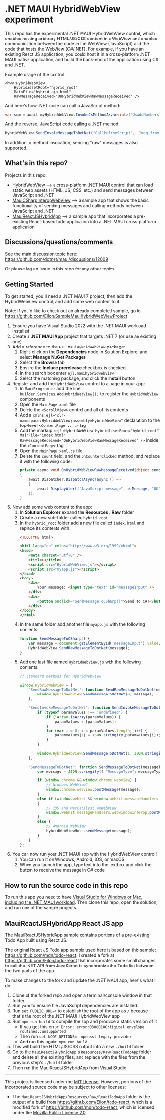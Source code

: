 # .NET MAUI HybridWebView experiment

This repo has the experimental .NET MAUI HybridWebView control, which enables hosting arbitrary HTML/JS/CSS content in a WebView and enables communication between the code _in_ the WebView (JavaScript) and the code that hosts the WebView (C#/.NET). For example, if you have an existing React JS application, you could host it in a cross-platform .NET MAUI native application, and build the back-end of the application using C# and .NET.

Example usage of the control:

```xaml
<hwv:HybridWebView
    HybridAssetRoot="hybrid_root"
    MainFile="hybrid_app.html"
    RawMessageReceived="OnHybridWebViewRawMessageReceived" />
```

And here's how .NET code can call a JavaScript method:

```c#
var sum = await myHybridWebView.InvokeJsMethodAsync<int>("JsAddNumbers", 123, 456);
```

And the reverse, JavaScript code calling a .NET method:

```js
HybridWebView.SendInvokeMessageToDotNet("CallMeFromScript", ["msg from js", 987]);
```

In addition to method invocation, sending "raw" messages is also supported.

## What's in this repo?

Projects in this repo:

* [HybridWebView](HybridWebView) --> a cross-platform .NET MAUI control that can load static web assets (HTML, JS, CSS, etc.) and send messages between JavaScript and .NET
* [MauiCSharpInteropWebView](MauiCSharpInteropWebView) --> a sample app that shows the basic functionality of sending messages and calling methods between JavaScript and .NET
* [MauiReactJSHybridApp](MauiReactJSHybridApp) --> a sample app that incorporates a pre-existing React-based todo application into a .NET MAUI cross-platform application

## Discussions/questions/comments

See the main discussion topic here: https://github.com/dotnet/maui/discussions/12009

Or please log an issue in this repo for any other topics.

## Getting Started

To get started, you'll need a .NET MAUI 7 project, then add the HybridWebView control, and add some web content to it.

Note: If you'd like to check out an already completed sample, go to https://github.com/Eilon/SampleMauiHybridWebViewProject

1. Ensure you have Visual Studio 2022 with the .NET MAUI workload installed
1. Create a **.NET MAUI App** project that targets .NET 7 (or use an existing one)
1. Add a reference to the `EJL.MauiHybridWebView` package:
    1. Right-click on the **Dependencies** node in Solution Explorer and select **Manage NuGet Packages**
    1. Select the **Browse** tab
    1. Ensure the **Include prerelease** checkbox is checked
    1. In the search box enter `ejl.mauihybridwebview`
    1. Select the matching package, and click the **Install** button
1. Register and add the `HybridWebView` control to a page in your app:
    1. In `MauiProgram.cs` add the line `builder.Services.AddHybridWebView();` to register the `HybridWebView` components
    1. Open the `MainPage.xaml` file
    1. Delete the `<ScrollView>` control and all of its contents
    1. Add a `xmlns:ejl="clr-namespace:HybridWebView;assembly=HybridWebView"` declaration to the top-level `<ContentPage ....>` tag
    1. Add the markup `<ejl:HybridWebView HybridAssetRoot="hybrid_root" MainFile="index.html" RawMessageReceived="OnHybridWebViewRawMessageReceived" />` inside the `<ContentPage>` tag
    1. Open the `MainPage.xaml.cs` file
    1. Delete the `count` field, and the `OnCounterClicked` method, and replace it with the following code:
        ```c#
        private async void OnHybridWebViewRawMessageReceived(object sender, HybridWebView.HybridWebViewRawMessageReceivedEventArgs e)
        {
            await Dispatcher.DispatchAsync(async () =>
            {
                await DisplayAlert("JavaScript message", e.Message, "OK");
            });
        }
        ```
1. Now add some web content to the app:
    1. In **Solution Explorer** expand the **Resources** / **Raw** folder
    1. Create a new sub-folder called `hybrid_root`
    1. In the `hybrid_root` folder add a new file called `index.html` and replace its contents with:
        ```html
        <!DOCTYPE html>

        <html lang="en" xmlns="http://www.w3.org/1999/xhtml">
        <head>
            <meta charset="utf-8" />
            <title></title>
            <script src="HybridWebView.js"></script>
            <script src="myapp.js"></script>
        </head>
        <body>
            <div>
                Your message: <input type="text" id="messageInput" />
            </div>
            <div>
                <button onclick="SendMessageToCSharp()">Send to C#!</button>
            </div>
        </body>
        </html>
        ```
    1. In the same folder add another file `myapp.js` with the following contents:
        ```js
        function SendMessageToCSharp() {
            var message = document.getElementById('messageInput').value;
            HybridWebView.SendRawMessageToDotNet(message);
        }
        ```
    1. Add one last file named `HybridWebView.js` with the following contents:
        ```js
        // Standard methods for HybridWebView

        window.HybridWebView = {
            "SendRawMessageToDotNet": function SendRawMessageToDotNet(message) {
                window.HybridWebView.SendMessageToDotNet(0, message);
            },

            "SendInvokeMessageToDotNet": function SendInvokeMessageToDotNet(methodName, paramValues) {
                if (typeof paramValues !== 'undefined') {
                    if (!Array.isArray(paramValues)) {
                        paramValues = [paramValues];
                    }
                    for (var i = 0; i < paramValues.length; i++) {
                        paramValues[i] = JSON.stringify(paramValues[i]);
                    }
                }

                window.HybridWebView.SendMessageToDotNet(1, JSON.stringify({ "MethodName": methodName, "ParamValues": paramValues }));
            },

            "SendMessageToDotNet": function SendMessageToDotNet(messageType, messageContent) {
                var message = JSON.stringify({ "MessageType": messageType, "MessageContent": messageContent });

                if (window.chrome && window.chrome.webview) {
                    // Windows WebView2
                    window.chrome.webview.postMessage(message);
                }
                else if (window.webkit && window.webkit.messageHandlers && window.webkit.messageHandlers.webwindowinterop)
                {
                    // iOS and MacCatalyst WKWebView
                    window.webkit.messageHandlers.webwindowinterop.postMessage(message);
                }
                else {
                    // Android WebView
                    hybridWebViewHost.sendMessage(message);
                }
            }
        };
        ```
1. You can now run your .NET MAUI app with the HybridWebView control!
    1. You can run it on Windows, Android, iOS, or macOS
    1. When you launch the app, type text into the textbox and click the button to receive the message in C# code


## How to run the source code in this repo

To run this app you need to have [Visual Studio for Windows or Mac, including the .NET MAUI workload](https://learn.microsoft.com/dotnet/maui/get-started/installation?view=net-maui-7.0). Then clone this repo, open the solution, and run one of the sample projects.

## MauiReactJSHybridApp React JS app

The MauiReactJSHybridApp sample contains portions of a pre-existing Todo App built using React JS.

The original React JS Todo app sample used here is based on this sample: https://github.com/mdn/todo-react. I created a fork at https://github.com/Eilon/todo-react that incorporates some small changes to call the .NET API from JavaScript to synchronize the Todo list between the two parts of the app.

To make changes to the fork and update the .NET MAUI app, here's what I do:

1. Clone of the forked repo and open a terminal/console window in that folder
1. Run `yarn` to ensure the JavaScript dependencies are installed
1. Run `set PUBLIC_URL=/` to establish the root of the app as `/` because that's the root of the .NET MAUI HybridWebView app
1. Run `npm run build` to compile the app and produce a static version of it
   * If you get this error: `Error: error:0308010C:digital envelope routines::unsupported`
   * Then run `set NODE_OPTIONS=--openssl-legacy-provider`
   * And run this again: `npm run build`
1. This will build the HTML/JS/CSS output into a new `./build` folder
1. Go to the `MauiReactJSHybridApp`'s `Resources/Raw/ReactTodoApp` folder and delete all the existing files, and replace with the files from the previous step's `./build` folder
1. Then run the MauiReactJSHybridApp from Visual Studio

---

This project is licensed under the [MIT License](LICENSE). However, portions of the incorporated source code may be subject to other licenses:

* The `MauiReactJSHybridApp/Resources/Raw/ReactTodoApp` folder is the output of a build from https://github.com/Eilon/todo-react, which is a modified fork of https://github.com/mdn/todo-react, which is licensed under the [Mozilla Public License 2.0](https://github.com/mdn/todo-react/blob/main/LICENSE).
